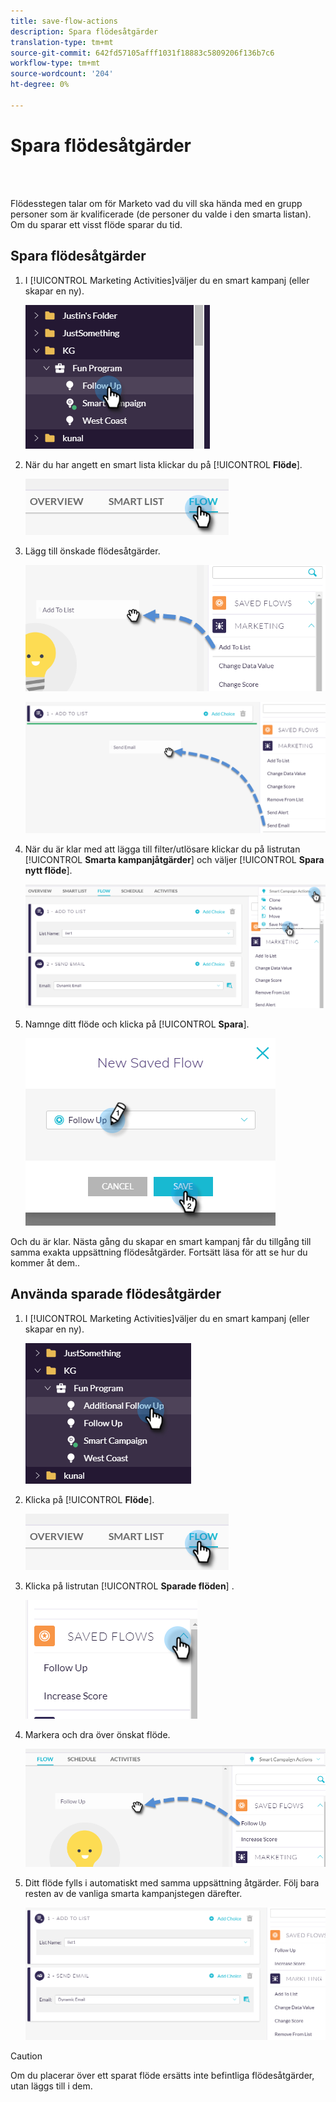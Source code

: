 ```yaml
---
title: save-flow-actions
description: Spara flödesåtgärder
translation-type: tm+mt
source-git-commit: 642fd57105afff1031f18883c5809206f136b7c6
workflow-type: tm+mt
source-wordcount: '204'
ht-degree: 0%

---
```



# Spara flödesåtgärder

<br> 

Flödesstegen talar om för Marketo vad du vill ska hända med en grupp personer som är kvalificerade (de personer du valde i den smarta listan). Om du sparar ett visst flöde sparar du tid.

## Spara flödesåtgärder

1. I [!UICONTROL Marketing Activities]väljer du en smart kampanj (eller skapar en ny).

   ![Bild ett](/help/sky/assets/smart-lists-and-static-lists/save-flow-actions/save-flow-actions-1.png)

1. När du har angett en smart lista klickar du på [!UICONTROL **Flöde**].

   ![Bild två](/help/sky/assets/smart-lists-and-static-lists/save-flow-actions/save-flow-actions-2.png)

1. Lägg till önskade flödesåtgärder.

   ![Bild tre](/help/sky/assets/smart-lists-and-static-lists/save-flow-actions/save-flow-actions-3.png)

   ![Bild fyra](/help/sky/assets/smart-lists-and-static-lists/save-flow-actions/save-flow-actions-4.png)

1. När du är klar med att lägga till filter/utlösare klickar du på listrutan [!UICONTROL **Smarta kampanjåtgärder**] och väljer [!UICONTROL **Spara nytt flöde**].

   ![Bild fem](/help/sky/assets/smart-lists-and-static-lists/save-flow-actions/save-flow-actions-5.png)

1. Namnge ditt flöde och klicka på [!UICONTROL **Spara**].

   ![Bild sex](/help/sky/assets/smart-lists-and-static-lists/save-flow-actions/save-flow-actions-6.png)

Och du är klar. Nästa gång du skapar en smart kampanj får du tillgång till samma exakta uppsättning flödesåtgärder. Fortsätt läsa för att se hur du kommer åt dem..

## Använda sparade flödesåtgärder

1. I [!UICONTROL Marketing Activities]väljer du en smart kampanj (eller skapar en ny).

   ![Bild sju](/help/sky/assets/smart-lists-and-static-lists/save-flow-actions/save-flow-actions-7.png)

1. Klicka på [!UICONTROL **Flöde**].

   ![Bild åtta](/help/sky/assets/smart-lists-and-static-lists/save-flow-actions/save-flow-actions-8.png)

1. Klicka på listrutan [!UICONTROL **Sparade flöden**] .

   ![Bild nio](/help/sky/assets/smart-lists-and-static-lists/save-flow-actions/save-flow-actions-9.png)

1. Markera och dra över önskat flöde.

   ![Bild tio](/help/sky/assets/smart-lists-and-static-lists/save-flow-actions/save-flow-actions-10.png)

1. Ditt flöde fylls i automatiskt med samma uppsättning åtgärder. Följ bara resten av de vanliga smarta kampanjstegen därefter.

   ![Bild elva](/help/sky/assets/smart-lists-and-static-lists/save-flow-actions/save-flow-actions-11.png)

>[!CAUTION]
>
>Om du placerar över ett sparat flöde ersätts inte befintliga flödesåtgärder, utan läggs till i dem.
